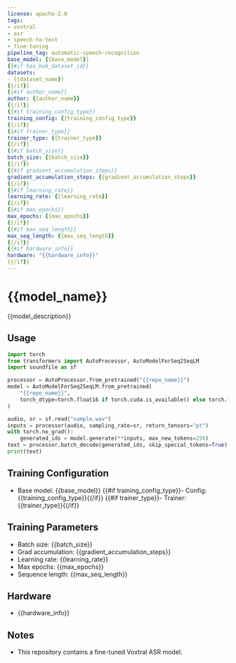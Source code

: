 ```yaml
---
license: apache-2.0
tags:
- voxtral
- asr
- speech-to-text
- fine-tuning
pipeline_tag: automatic-speech-recognition
base_model: {{base_model}}
{{#if has_hub_dataset_id}}
datasets:
- {{dataset_name}}
{{/if}}
{{#if author_name}}
author: {{author_name}}
{{/if}}
{{#if training_config_type}}
training_config: {{training_config_type}}
{{/if}}
{{#if trainer_type}}
trainer_type: {{trainer_type}}
{{/if}}
{{#if batch_size}}
batch_size: {{batch_size}}
{{/if}}
{{#if gradient_accumulation_steps}}
gradient_accumulation_steps: {{gradient_accumulation_steps}}
{{/if}}
{{#if learning_rate}}
learning_rate: {{learning_rate}}
{{/if}}
{{#if max_epochs}}
max_epochs: {{max_epochs}}
{{/if}}
{{#if max_seq_length}}
max_seq_length: {{max_seq_length}}
{{/if}}
{{#if hardware_info}}
hardware: "{{hardware_info}}"
{{/if}}
---
```


# {{model_name}}

{{model_description}}

## Usage

```python
import torch
from transformers import AutoProcessor, AutoModelForSeq2SeqLM
import soundfile as sf

processor = AutoProcessor.from_pretrained("{{repo_name}}")
model = AutoModelForSeq2SeqLM.from_pretrained(
    "{{repo_name}}",
    torch_dtype=torch.float16 if torch.cuda.is_available() else torch.float32
)

audio, sr = sf.read("sample.wav")
inputs = processor(audio, sampling_rate=sr, return_tensors="pt")
with torch.no_grad():
    generated_ids = model.generate(**inputs, max_new_tokens=256)
text = processor.batch_decode(generated_ids, skip_special_tokens=True)[0]
print(text)
```

## Training Configuration

- Base model: {{base_model}}
{{#if training_config_type}}- Config: {{training_config_type}}{{/if}}
{{#if trainer_type}}- Trainer: {{trainer_type}}{{/if}}

## Training Parameters

- Batch size: {{batch_size}}
- Grad accumulation: {{gradient_accumulation_steps}}
- Learning rate: {{learning_rate}}
- Max epochs: {{max_epochs}}
- Sequence length: {{max_seq_length}}

## Hardware

- {{hardware_info}}

## Notes

- This repository contains a fine-tuned Voxtral ASR model.
